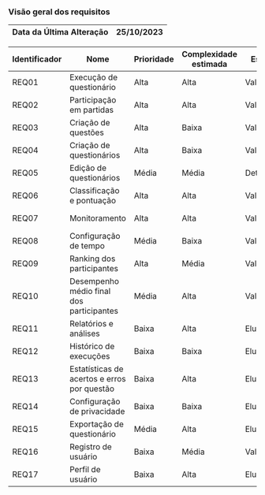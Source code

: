 ### Visão geral dos requisitos

| Data da Última Alteração | 25/10/2023 |
| ------------------------ | ---------- |

| Identificador | Nome                                        | Prioridade | Complexidade estimada | Estado    | Impacto | Autor          | Versão |
| ------------- | ------------------------------------------- | ---------- | --------------------- | --------- | ------- | -------------- | ------ |
| REQ01         | Execução de questionário                    | Alta       | Alta                  | Validado  | Alto    | Maure Andrade  | 1.0    |
| REQ02         | Participação em partidas                    | Alta       | Alta                  | Validado  | Alto    | Maure Andrade  | 1.0    |
| REQ03         | Criação de questões                         | Alta       | Baixa                 | Validado  | Alto    | Maure Andrade  | 1.0    |
| REQ04         | Criação de questionários                    | Alta       | Baixa                 | Validado  | Alto    | Maure Andrade  | 1.0    |
| REQ05         | Edição de questionários                     | Média      | Média                 | Detalhado | Médio   | Maure Andrade  | 1.0    |
| REQ06         | Classificação e pontuação                   | Alta       | Alta                  | Validado  | Alto    | Maure Andrade  | 1.0    |
| REQ07         | Monitoramento                               | Alta       | Alta                  | Validado  | Alto    | Marília Freire | 1.0    |
| REQ08         | Configuração de tempo                       | Média      | Baixa                 | Validado  | Médio   | Marília Freire | 1.0    |
| REQ09         | Ranking dos participantes                   | Alta       | Média                 | Validado  | Alto    | Maure Andrade  | 1.0    |
| REQ10         | Desempenho médio final dos participantes    | Média      | Alta                  | Validado  | Médio   | Marília Freire | 1.0    |
| REQ11         | Relatórios e análises                       | Baixa      | Alta                  | Elucidado | Médio   | Marília Freire | 1.0    |
| REQ12         | Histórico de execuções                      | Baixa      | Baixa                 | Elucidado | Médio   | Maure Andrade  | 1.0    |
| REQ13         | Estatísticas de acertos e erros por questão | Baixa      | Alta                  | Elucidado | Médio   | Marília Freire | 1.0    |
| REQ14         | Configuração de privacidade                 | Baixa      | Baixa                 | Elucidado | Médio   | Maure Andrade  | 1.0    |
| REQ15         | Exportação de questionário                  | Média      | Alta                  | Elucidado | Baixo   | Marília Freire | 1.0    |
| REQ16         | Registro de usuário                         | Baixa      | Média                 | Validado  | Alto    | Maure Andrade  | 1.0    |
| REQ17         | Perfil de usuário                           | Baixa      | Alta                  | Elucidado | Baixo   | Maure Andrade  | 1.0    |

